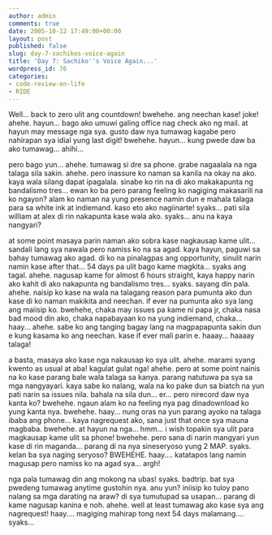 ```yaml
---
author: admin
comments: true
date: 2005-10-12 17:49:00+00:00
layout: post
published: false
slug: day-7-sachikos-voice-again
title: 'Day 7: Sachiko''s Voice Again...'
wordpress_id: 76
categories:
- code-review-on-life
- RIDE
---
```


Well... back to zero ulit ang countdown! bwehehe. ang neechan kase! joke! ahehe. hayun... bago ako umuwi galing office nag check ako ng mail. at hayun may message nga sya. gusto daw nya tumawag kagabe pero nahirapan sya idial yung last digit! bwehehe. hayun... kung pwede daw ba ako tumawag... ahihi...  

pero bago yun... ahehe. tumawag si dre sa phone. grabe nagaalala na nga talaga sila sakin. ahehe. pero inassure ko naman sa kanila na okay na ako. kaya wala silang dapat ipagalala. sinabe ko rin na di ako makakapunta ng bandalismo tres... ewan ko ba pero parang feeling ko nagiging makasarili na ko ngayon? alam ko naman na yung presence namin dun e mahala talaga para sa white ink at indiemand. kaso eto ako nagiinarte! syaks... pati sila william at alex di rin nakapunta kase wala ako. syaks... anu na kaya nangyari?  

at some point masaya parin naman ako sobra kase nagkausap kame ulit... sandali lang sya nawala pero namiss ko na sa agad. kaya hayun, paguwi sa bahay tumawag ako agad. di ko na pinalagpas ang opportunity, sinulit narin namin kase after that... 54 days pa ulit bago kame magkita... syaks ang tagal. ahehe. nagusap kame for almost 6 hours straight, kaya happy narin ako kahit di ako nakapunta ng bandalismo tres... syaks. sayang din pala. ahehe. naisip ko kase na wala na talagang reason para pumunta ako dun kase di ko naman makikita and neechan. if ever na pumunta ako sya lang ang maiisip ko. bwehehe, chaka may issues pa kame ni papa jr, chaka nasa bad mood din ako, chaka napabayaan ko na yung indiemand, chaka... haay... ahehe. sabe ko ang tanging bagay lang na magpapapunta sakin dun e kung kasama ko ang neechan. kase if ever mali parin e. haaay... haaaay talaga!  

a basta, masaya ako kase nga nakausap ko sya ulit. ahehe. marami syang kwento as usual at aba! kagulat gulat nga! ahehe. pero at some point nainis na ko kase parang bale wala talaga sa kanya.  parang natutuwa pa sya sa mga nangyayari. kaya sabe ko nalang, wala na ko pake dun sa biatch na yun pati narin sa issues nila. bahala na sila dun... er... pero nirecord daw nya kanta ko? bwehehe. ngaun alam ko na feeling nya pag dinadownload ko yung kanta nya. bwehehe. haay... nung oras na yun parang ayoko na talaga ibaba ang phone... kaya nagrequest ako, sana just that once sya mauna magbaba. bwehehe. at hayun na nga... hmm... i wish topakin sya ulit para magkausap kame ulit sa phone! bwehehe. pero sana di narin mangyari yun kase di rin maganda... parang di na nya sineseryoso yung 2 MAP. syaks. kelan ba sya naging seryoso? BWEHEHE. haay.... katatapos lang namin magusap pero namiss ko na agad sya... argh! 

nga pala tumawag din ang mokong na ubas! syaks. badtrip. bat sya pwedeng tumawag anytime gustohin nya. anu yun? iniisip ko tuloy pano nalang sa mga darating na araw? di sya tumutupad sa usapan... parang di kame nagusap kanina e noh. ahehe. well at least tumawag ako kase sya ang nagrequest! haay.... magiging mahirap tong next 54 days malamang.... syaks...
